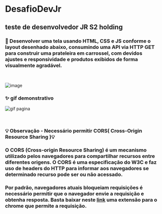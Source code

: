 # DesafioDevJr
## teste de desenvolvedor JR S2 holding

### 📝 Desenvolver uma tela usando HTML, CSS e JS conforme o layout desenhado abaixo, consumindo uma API via HTTP GET para construir uma prateleira em carrossel, com devidos ajustes e responsividade e produtos exibidos de forma visualmente agradável.
<br>

![image](https://user-images.githubusercontent.com/19825224/183706519-f0829cf1-d7b4-4fbc-94d2-932865483644.png)

### ✨ gif demonstrativo 

![gif pagina](https://cdn.loom.com/sessions/thumbnails/ae8e50e4bc3e43b0a7b21419f5b3c0b9-with-play.gif)

<br>

### 💡 Observação - Necessário permitir CORS( Cross-Origin Resource Sharing )💡
### O CORS (Cross-origin Resource Sharing) é um mecanismo utilizado pelos navegadores para compartilhar recursos entre diferentes origens. O CORS é uma especificação do W3C e faz uso de headers do HTTP para informar aos navegadores se determinado recurso pode ser ou não acessado.

### Por padrão, navegadores atuais bloqueiam requisições é necessário permitir que o navegador envie a requisição e obtenha resposta. Basta baixar neste <a href ="https://chrome.google.com/webstore/detail/allow-cors-access-control/lhobafahddgcelffkeicbaginigeejlf">link<a> uma extensão para o chrome que permite a requisição.
